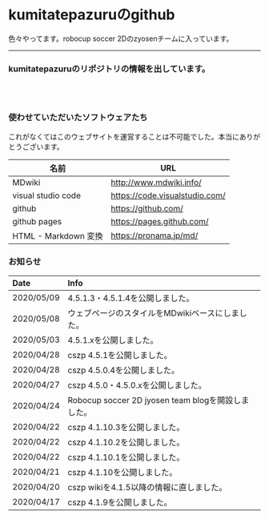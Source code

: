 # kumitatepazuruのgithub
色々やってます。robocup soccer 2Dのzyosenチームに入っています。

------

### kumitatepazuruのリポジトリの情報を出しています。
<br><br>

### 使わせていただいたソフトウェアたち

これがなくてはこのウェブサイトを運営することは不可能でした。本当にありがとうございます。

| 名前                 | URL                            |
| -------------------- | ------------------------------ |
| MDwiki               | http://www.mdwiki.info/        |
| visual studio code   | https://code.visualstudio.com/ |
| github| https://github.com/            |
| github pages| https://pages.github.com/      |
| HTML - Markdown 変換 | https://pronama.jp/md/         |

### お知らせ

| Date       | Info                                               |
| :--------- | :------------------------------------------------- |
| 2020/05/09 | 4.5.1.3・4.5.1.4を公開しました。                   |
| 2020/05/08 | ウェブページのスタイルをMDwikiベースにしました。   |
| 2020/05/03 | 4.5.1.xを公開しました。                            |
| 2020/04/28 | cszp 4.5.1を公開しました。                         |
| 2020/04/28 | cszp 4.5.0.4を公開しました。                       |
| 2020/04/27 | cszp 4.5.0・4.5.0.xを公開しました。                |
| 2020/04/24 | Robocup soccer 2D jyosen team blogを開設しました。 |
| 2020/04/22 | cszp 4.1.10.3を公開しました。                      |
| 2020/04/22 | cszp 4.1.10.2を公開しました。                      |
| 2020/04/22 | cszp 4.1.10.1を公開しました。                      |
| 2020/04/21 | cszp 4.1.10を公開しました。                        |
| 2020/04/20 | cszp wikiを4.1.5以降の情報に直しました。           |
| 2020/04/17 | cszp 4.1.9を公開しました。                         |

